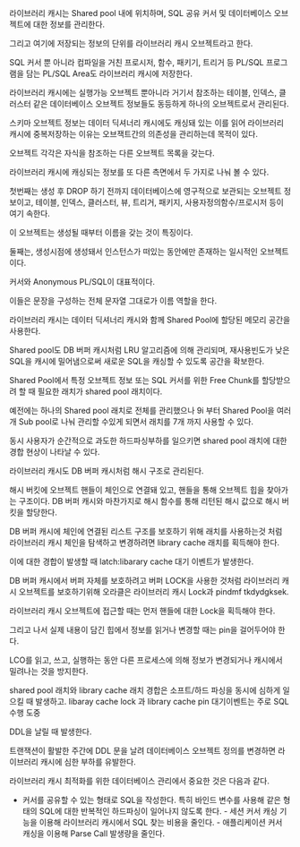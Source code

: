 라이브러리 캐시는 Shared pool 내에 위치하며, SQL 공유 커서 및 데이터베이스 오브젝트에 대한 정보를 관리한다.

그리고 여기에 저장되는 정보의 단위를 라이브러리 캐시 오브젝트라고 한다.

SQL 커서 뿐 아니라 컴파일을 거친 프로시저, 함수, 패키기, 트리거 등 PL/SQL 프로그램을 담는 PL/SQL Area도 라이브러리 캐시에 저장한다.

라이브러리 캐시에는 실행가능 오브젝트 뿐아니라 거기서 참조하는 테이블, 인덱스, 클러스터 같은 데이터베이스 오브젝트 정보들도 동등하게 하나의 오브젝트로서 관리된다.

스키마 오브젝트 정보는 데이터 딕셔너리 캐시에도 캐싱돼 있는 이를 읽어 라이브러리 캐시에 중복저장하는 이유는 오브잭트간의 의존성을 관리하는데 목적이 있다.

오브젝트 각각은 자식을 참조하는 다른 오브젝트 목록을 갖는다.

라이브러리 캐시에 캐싱되는 정보를 또 다른 측면에서 두 가지로 나눠 볼 수 있다.

첫번째는 생성 후 DROP 하기 전까지 데이터베이스에 영구적으로 보관되는 오브젝트 정보이고, 테이블, 인덱스, 클러스터, 뷰, 트리거, 패키지, 사용자정의함수/프로시저 등이 여기 속한다.

이 오브젝트는 생성될 때부터 이름을 갖는 것이 특징이다.

둘째는, 생성시점에 생성돼서 인스턴스가 떠있는 동안에만 존재하는 일시적인 오브젝트이다.

커서와 Anonymous PL/SQL이 대표적이다.

이들은 문장을 구성하는 전체 문자열 그대로가 이름 역할을 한다.

라이브러리 캐시는 데이터 딕셔너리 캐시와 함께 Shared Pool에 할당된 메모리 공간을 사용한다.

Shared pool도 DB 버퍼 캐시처럼 LRU 알고리즘에 의해 관리되며, 재사용빈도가 낮은 SQL을 캐시에 밀어냄으로써 새로운 SQL을 캐싱할 수 있도록 공간을 확보한다.

Shared Pool에서 특정 오브젝트 정보 또는 SQL 커서를 위한 Free Chunk를 할당받으려 할 때 필요한 래치가 shared pool 래치이다.

예전에는 하나의 Shared pool 래치로 전체를 관리했으나 9i 부터 Shared Pool을 여러 개 Sub pool로 나눠 관리할 수있게 되면서 래치를 7개 까지 사용할 수 있다.

동시 사용자가 순간적으로 과도한 하드파싱부하를 일으키면 shared pool 래치에 대한 경합 현상이 나타날 수 있다.

라이브러리 캐시도 DB 버퍼 캐시처럼 해시 구조로 관리된다.

해시 버킷에 오브젝트 핸들이 체인으로 연결돼 있고, 핸들을 통해 오브젝트 힙을 찾아가는 구조이다. DB 버퍼 캐시와 마찬가지로 해시 함수를 통해 리턴된 해시 값으로 해시 버킷을 할당한다.

DB 버퍼 캐시에 체인에 연결된 리스트 구조를 보호하기 위해 래치를 사용하는것 처럼 라이브러리 캐시 체인을 탐색하고 변경하려면 library cache 래치를 획득해야 한다.

이에 대한 경합이 발생할 때 latch:libarary cache 대기 이벤트가 발생한다.

DB 버퍼 캐시에서 버퍼 자체를 보호하려고 버퍼 LOCK을 사용한 것처럼 라이브러리 캐시 오브젝트를 보호하기위해 오라클은 라이브러리 캐시 Lock과 pindmf tkdydgksek.

라이브러리 캐시 오브젝트에 접근할 때는 먼저 핸들에 대한 Lock을 획득해야 한다.

그리고 나서 실제 내용이 담긴 힙에서 정보를 읽거나 변경할 때는 pin을 걸어두어야 한다.

LCO를 읽고, 쓰고, 실행하는 동안 다른 프로세스에 의해 정보가 변경되거나 캐시에서 밀려나는 것을 방지한다.

shared pool 래치와 library cache 래치 경합은 소프트/하드 파싱을 동시에 심하게 일으킬 때 발생하고. libaray cache lock 과 library cache pin 대기이벤트는 주로 SQL 수행 도중

DDL을 날릴 때 발생한다.

트랜잭션이 활발한 주간에 DDL 문을 날려 데이터베이스 오브젝트 정의를 변경하면 라이브러리 캐시에 심한 부하를 유발한다.

라이브러리 캐시 최적화를 위한 데이터베이스 관리에서 중요한 것은 다음과 같다.

- 커서를 공유할 수 있는 형태로 SQL을 작성한다. 특히 바인드 변수를 사용해 같은 형태의 SQL에 대한 반복적인 하드파싱이 일어나지 않도록 한다.
  \- 세션 커서 캐싱 기능을 이용해 라이브러리 캐시에서 SQL 찾는 비용을 줄인다.
  \- 애플리케이션 커서 캐싱을 이용해 Parse Call 발생량을 줄인다.
